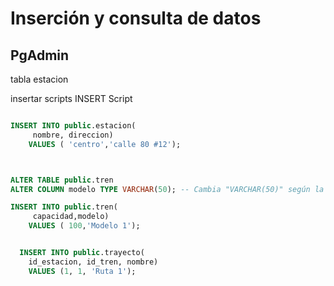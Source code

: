 # Inserción y consulta de datos
## PgAdmin 

tabla estacion

insertar scripts  INSERT Script

```sql

INSERT INTO public.estacion(
	 nombre, direccion)
	VALUES ( 'centro','calle 80 #12');



ALTER TABLE public.tren
ALTER COLUMN modelo TYPE VARCHAR(50); -- Cambia "VARCHAR(50)" según la longitud máxima que desees para el modelo.

INSERT INTO public.tren(
	 capacidad,modelo)
	VALUES ( 100,'Modelo 1');


  INSERT INTO public.trayecto(
	id_estacion, id_tren, nombre)
	VALUES (1, 1, 'Ruta 1');

  
```

